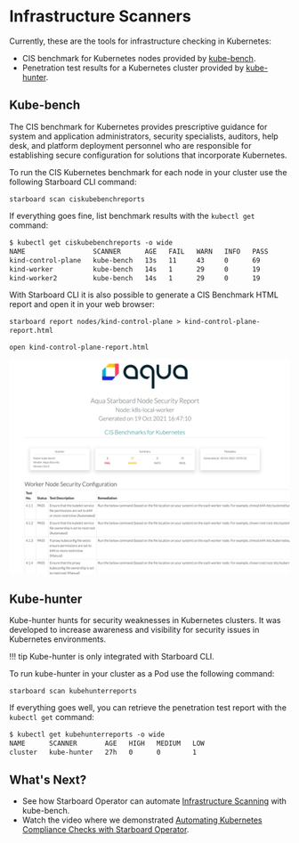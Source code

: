 # Infrastructure Scanners

Currently, these are the tools for infrastructure checking in Kubernetes:

* CIS benchmark for Kubernetes nodes provided by [kube-bench].
* Penetration test results for a Kubernetes cluster provided by [kube-hunter].

## Kube-bench

The CIS benchmark for Kubernetes provides prescriptive guidance for system and application administrators, security
specialists, auditors, help desk, and platform deployment personnel who are responsible for establishing secure
configuration for solutions that incorporate Kubernetes.

To run the CIS Kubernetes benchmark for each node in your cluster use the following Starboard CLI command:

```
starboard scan ciskubebenchreports
```

If everything goes fine, list benchmark results with the `kubectl get` command:

```console
$ kubectl get ciskubebenchreports -o wide
NAME                 SCANNER      AGE   FAIL   WARN   INFO   PASS
kind-control-plane   kube-bench   13s   11     43     0      69
kind-worker          kube-bench   14s   1      29     0      19
kind-worker2         kube-bench   14s   1      29     0      19
```

With Starboard CLI it is also possible to generate a CIS Benchmark HTML report and open it in your web browser:

```
starboard report nodes/kind-control-plane > kind-control-plane-report.html
```
```
open kind-control-plane-report.html
```

![Aqua Starboard Node Security HTML Report](../../images/node01-report.png)


## Kube-hunter

Kube-hunter hunts for security weaknesses in Kubernetes clusters. It was developed to increase awareness and visibility
for security issues in Kubernetes environments.

!!! tip
    Kube-hunter is only integrated with Starboard CLI.

To run kube-hunter in your cluster as a Pod use the following command:

```
starboard scan kubehunterreports
```

If everything goes well, you can retrieve the penetration test report with the `kubectl get` command:

```console
$ kubectl get kubehunterreports -o wide
NAME      SCANNER       AGE   HIGH   MEDIUM   LOW
cluster   kube-hunter   27h   0      0        1
```

## What's Next?

* See how Starboard Operator can automate [Infrastructure Scanning] with kube-bench.
* Watch the video where we demonstrated [Automating Kubernetes Compliance Checks with Starboard Operator].

[kube-bench]: https://github.com/aquasecurity/kube-bench/
[kube-hunter]: https://github.com/aquasecurity/kube-hunter/
[Infrastructure Scanning]: ./../../operator/getting-started.md#infrastructure-scanning
[Automating Kubernetes Compliance Checks with Starboard Operator]: https://www.youtube.com/watch?v=hOQyEPL-ULI